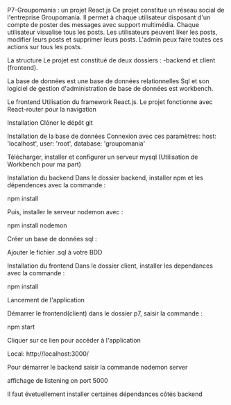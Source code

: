 P7-Groupomania : un projet React.js Ce projet constitue un réseau social de l'entreprise Groupomania. Il permet à chaque utilisateur disposant d'un compte de poster des messages avec support multimédia. Chaque utilisateur visualise tous les posts. Les utilisateurs peuvent liker les posts, modifier leurs posts et supprimer leurs posts. L'admin peux faire toutes ces actions sur tous les posts.

La structure Le projet est constitué de deux dossiers : -backend  et client (frontend).

La base de données est une base de données relationnelles Sql et son logiciel de gestion d'administration de base de données est workbench.

Le frontend Utilisation du framework React.js. Le projet fonctionne avec React-router pour la navigation

Installation Clôner le dépôt git

Installation de la base de données Connexion avec ces paramètres: host: 'localhost', user: 'root', database: 'groupomania'

Télécharger, installer et configurer un serveur mysql (Utilisation de Workbench pour ma part)

Installation du backend Dans le dossier backend, installer npm et les dépendences avec la commande :

npm install

Puis, installer le serveur nodemon avec :

npm install nodemon

Créer un base de données sql :

Ajouter le fichier .sql à votre BDD

Installation du frontend Dans le dossier client, installer les dependances avec la commande :

npm install

Lancement de l'application

Démarrer le frontend(client) dans le dossier p7, saisir la commande :

npm start

Cliquer sur ce lien  pour accéder à l'application

Local: http://localhost:3000/

Pour démarrer le backend saisir la commande nodemon server

affichage de listening on port 5000

Il faut évetuellement installer certaines dépendances côtés backend